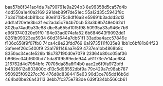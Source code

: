 baa57b8f341ac4da
7a790761e9a294b3
8e96358d5ca57d4b
4dd550a1e40a2169
291deb89f7de51ec
55a12d35c5943f8c
7b3d71bb4cb81bcc
90e81375c9df16a8
e59691b3addd3c12
add1af20e1e3bc3f
ec2ada5c764b70cb
53a3b9b748e062d1
802ba74ad9a33e88
dbe8a655d10f5f98
50935a33a946e7b6
e96f3740320e91f0
164c03ad074afa52
6b684643f9092dd1
8261b99023ea5934
60d31644a7db51f1
33adba4acc57849e
f106c658f9f07fb0
74ca4c8e23fdd769
6a19735111f035e8
1bb1c6bf81b84f23
3afeeef26c5400f9
23a1781146aa7e59
4737ea1bb4868b8c
8350ac34ecfe526b
18c787190d0e7079
23364b80cc05af36
b866ec04bf600bd7
5da81f9599ede944
a61f73e7e14ac684
216762d4d7954bfc
70705da85a6f14b0
aac2e6f9fa972bfd
b4826612a803800c
d13c5d98552dbf9a
79c429a7c98ab787
950925f09227cc76
476d8d8384415e63
90d3ce785dd16b6d
464bd0be26a43113
3ebb7fc375e783de
639f334bb566cb61
